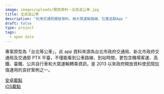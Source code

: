 ```yaml
---
image: images/uploads/開放資料－全民追公車.jpg
title: 全民追公車
description: "利用交通局開放資料，做大眾運輸路線、位置追蹤App "
draft: false
type: project
tags:
  - open data
---
```

專案原型為「台北等公車」，此 app 資料來源為台北市政府交通局、新北市政府交通局及交通部 PTX 平臺，不僅能看到公車路線、到站時間，更包含機場客運、高鐵、臺鐵、公共自行車和大眾運輸轉乘資訊，是 2013 以來政府開放資料使民間加值運用的良好案例之一。

[安卓載點](https://play.google.com/store/apps/details?id=nexti.android.bustaipei&hl=zh_TW&gl=US)\
[iOS載點](https://apps.apple.com/tw/app/%E5%8F%B0%E5%8C%97%E7%AD%89%E5%85%AC%E8%BB%8A-%E5%85%AC%E8%BB%8A%E8%B7%AF%E7%B7%9A-%E6%8D%B7%E9%81%8B-%E5%8F%B0%E9%90%B5%E5%8B%95%E6%85%8B%E6%9F%A5%E8%A9%A2/id511832182)